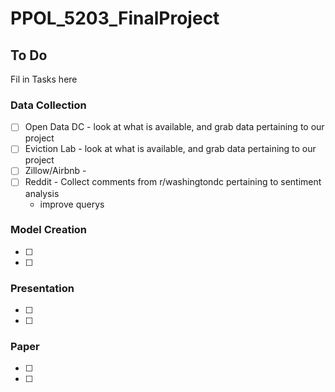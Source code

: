 # PPOL_5203_FinalProject

## To Do 
Fil in Tasks here

### Data Collection
- [ ] Open Data DC - look at what is available, and grab data pertaining to our project
- [ ] Eviction Lab - look at what is available, and grab data pertaining to our project
- [ ] Zillow/Airbnb - 
- [ ] Reddit - Collect comments from r/washingtondc pertaining to sentiment analysis
    - improve querys
### Model Creation
- [ ]
- [ ]
### Presentation
- [ ] 
- [ ] 
### Paper
- [ ] 
- [ ] 